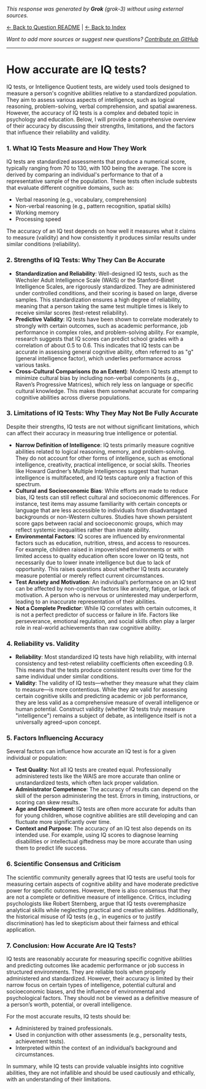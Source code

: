 <!-- 
Generated by: grok
Model: grok-3
Prompt type: default
Generated at: 2025-06-10T20:21:48.404142
-->

*This response was generated by **Grok** (grok-3) without using external sources.*

[← Back to Question README](README.md) | [← Back to Index](../README.md)

*Want to add more sources or suggest new questions? [Contribute on GitHub](https://github.com/justinwest/SuggestedSources)*

---

# How accurate are IQ tests?

IQ tests, or Intelligence Quotient tests, are widely used tools designed to measure a person's cognitive abilities relative to a standardized population. They aim to assess various aspects of intelligence, such as logical reasoning, problem-solving, verbal comprehension, and spatial awareness. However, the accuracy of IQ tests is a complex and debated topic in psychology and education. Below, I will provide a comprehensive overview of their accuracy by discussing their strengths, limitations, and the factors that influence their reliability and validity.

### 1. **What IQ Tests Measure and How They Work**
IQ tests are standardized assessments that produce a numerical score, typically ranging from 70 to 130, with 100 being the average. The score is derived by comparing an individual's performance to that of a representative sample of the population. These tests often include subtests that evaluate different cognitive domains, such as:
- Verbal reasoning (e.g., vocabulary, comprehension)
- Non-verbal reasoning (e.g., pattern recognition, spatial skills)
- Working memory
- Processing speed

The accuracy of an IQ test depends on how well it measures what it claims to measure (validity) and how consistently it produces similar results under similar conditions (reliability).

### 2. **Strengths of IQ Tests: Why They Can Be Accurate**
- **Standardization and Reliability**: Well-designed IQ tests, such as the Wechsler Adult Intelligence Scale (WAIS) or the Stanford-Binet Intelligence Scales, are rigorously standardized. They are administered under controlled conditions, and their scoring is based on large, diverse samples. This standardization ensures a high degree of reliability, meaning that a person taking the same test multiple times is likely to receive similar scores (test-retest reliability).
- **Predictive Validity**: IQ tests have been shown to correlate moderately to strongly with certain outcomes, such as academic performance, job performance in complex roles, and problem-solving ability. For example, research suggests that IQ scores can predict school grades with a correlation of about 0.5 to 0.6. This indicates that IQ tests can be accurate in assessing general cognitive ability, often referred to as "g" (general intelligence factor), which underlies performance across various tasks.
- **Cross-Cultural Comparisons (to an Extent)**: Modern IQ tests attempt to minimize cultural bias by including non-verbal components (e.g., Raven’s Progressive Matrices), which rely less on language or specific cultural knowledge. This makes them somewhat accurate for comparing cognitive abilities across diverse populations.

### 3. **Limitations of IQ Tests: Why They May Not Be Fully Accurate**
Despite their strengths, IQ tests are not without significant limitations, which can affect their accuracy in measuring true intelligence or potential.
- **Narrow Definition of Intelligence**: IQ tests primarily measure cognitive abilities related to logical reasoning, memory, and problem-solving. They do not account for other forms of intelligence, such as emotional intelligence, creativity, practical intelligence, or social skills. Theories like Howard Gardner’s Multiple Intelligences suggest that human intelligence is multifaceted, and IQ tests capture only a fraction of this spectrum.
- **Cultural and Socioeconomic Bias**: While efforts are made to reduce bias, IQ tests can still reflect cultural and socioeconomic differences. For instance, test items may assume familiarity with certain concepts or language that are less accessible to individuals from disadvantaged backgrounds or non-Western cultures. Studies have shown persistent score gaps between racial and socioeconomic groups, which may reflect systemic inequalities rather than innate ability.
- **Environmental Factors**: IQ scores are influenced by environmental factors such as education, nutrition, stress, and access to resources. For example, children raised in impoverished environments or with limited access to quality education often score lower on IQ tests, not necessarily due to lower innate intelligence but due to lack of opportunity. This raises questions about whether IQ tests accurately measure potential or merely reflect current circumstances.
- **Test Anxiety and Motivation**: An individual’s performance on an IQ test can be affected by non-cognitive factors like anxiety, fatigue, or lack of motivation. A person who is nervous or uninterested may underperform, leading to an inaccurate representation of their abilities.
- **Not a Complete Predictor**: While IQ correlates with certain outcomes, it is not a perfect predictor of success or failure in life. Factors like perseverance, emotional regulation, and social skills often play a larger role in real-world achievements than raw cognitive ability.

### 4. **Reliability vs. Validity**
- **Reliability**: Most standardized IQ tests have high reliability, with internal consistency and test-retest reliability coefficients often exceeding 0.9. This means that the tests produce consistent results over time for the same individual under similar conditions.
- **Validity**: The validity of IQ tests—whether they measure what they claim to measure—is more contentious. While they are valid for assessing certain cognitive skills and predicting academic or job performance, they are less valid as a comprehensive measure of overall intelligence or human potential. Construct validity (whether IQ tests truly measure "intelligence") remains a subject of debate, as intelligence itself is not a universally agreed-upon concept.

### 5. **Factors Influencing Accuracy**
Several factors can influence how accurate an IQ test is for a given individual or population:
- **Test Quality**: Not all IQ tests are created equal. Professionally administered tests like the WAIS are more accurate than online or unstandardized tests, which often lack proper validation.
- **Administrator Competence**: The accuracy of results can depend on the skill of the person administering the test. Errors in timing, instructions, or scoring can skew results.
- **Age and Development**: IQ tests are often more accurate for adults than for young children, whose cognitive abilities are still developing and can fluctuate more significantly over time.
- **Context and Purpose**: The accuracy of an IQ test also depends on its intended use. For example, using IQ scores to diagnose learning disabilities or intellectual giftedness may be more accurate than using them to predict life success.

### 6. **Scientific Consensus and Criticism**
The scientific community generally agrees that IQ tests are useful tools for measuring certain aspects of cognitive ability and have moderate predictive power for specific outcomes. However, there is also consensus that they are not a complete or definitive measure of intelligence. Critics, including psychologists like Robert Sternberg, argue that IQ tests overemphasize analytical skills while neglecting practical and creative abilities. Additionally, the historical misuse of IQ tests (e.g., in eugenics or to justify discrimination) has led to skepticism about their fairness and ethical application.

### 7. **Conclusion: How Accurate Are IQ Tests?**
IQ tests are reasonably accurate for measuring specific cognitive abilities and predicting outcomes like academic performance or job success in structured environments. They are reliable tools when properly administered and standardized. However, their accuracy is limited by their narrow focus on certain types of intelligence, potential cultural and socioeconomic biases, and the influence of environmental and psychological factors. They should not be viewed as a definitive measure of a person’s worth, potential, or overall intelligence.

For the most accurate results, IQ tests should be:
- Administered by trained professionals.
- Used in conjunction with other assessments (e.g., personality tests, achievement tests).
- Interpreted within the context of an individual’s background and circumstances.

In summary, while IQ tests can provide valuable insights into cognitive abilities, they are not infallible and should be used cautiously and ethically, with an understanding of their limitations.